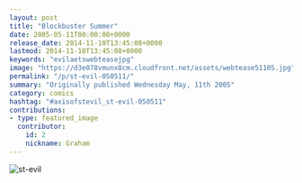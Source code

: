 ```yaml
---
layout: post
title: "Blockbuster Summer"
date: 2005-05-11T00:00:00+0000
release_date: 2014-11-10T13:45:08+0000
lastmod: 2014-11-10T13:45:08+0000
keywords: "evilaetswebteasejpg"
image: "https://d3e878vmunx8cm.cloudfront.net/assets/webtease51105.jpg"
permalink: "/p/st-evil-050511/"
summary: "Originally published Wednesday May, 11th 2005"
category: comics
hashtag: "#axisofstevil_st-evil-050511"
contributions:
- type: featured_image
  contributor:
    id: 2
    nickname: Graham
---
```


![st-evil](https://d3e878vmunx8cm.cloudfront.net/assets/webtease51105.jpg)
